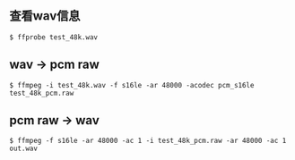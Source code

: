## 查看wav信息
```
$ ffprobe test_48k.wav
```

## wav -> pcm raw
```
$ ffmpeg -i test_48k.wav -f s16le -ar 48000 -acodec pcm_s16le test_48k_pcm.raw
```

## pcm raw -> wav
```
$ ffmpeg -f s16le -ar 48000 -ac 1 -i test_48k_pcm.raw -ar 48000 -ac 1 out.wav
```
